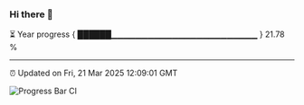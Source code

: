 ### Hi there 👋

⏳ Year progress { ██████▁▁▁▁▁▁▁▁▁▁▁▁▁▁▁▁▁▁▁▁▁▁▁▁ } 21.78 %

---

⏰ Updated on Fri, 21 Mar 2025 12:09:01 GMT

![Progress Bar CI](https://github.com/liununu/liununu/workflows/Progress%20Bar%20CI/badge.svg)

